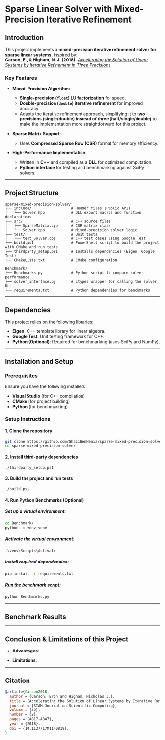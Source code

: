 # **Sparse Linear Solver with Mixed-Precision Iterative Refinement**

## **Introduction**
This project implements a **mixed-precision iterative refinement solver for sparse linear systems**, inspired by:  
**Carson, E., & Higham, N. J. (2018).** [*Accelerating the Solution of Linear Systems by Iterative Refinement in Three Precisions*](https://doi.org/10.1137/17M1140819).  

### **Key Features**
- **Mixed-Precision Algorithm**:  
  - **Single-precision (`float`) LU factorization** for speed.  
  - **Double-precision (`double`) iterative refinement** for improved accuracy.
  - Adapts the iterative refinement approach, simplifying it to **two precisions (single/double) instead of three (half/single/double)** to make the implementation more straightforward for this project.

- **Sparse Matrix Support**:  
  - Uses **Compressed Sparse Row (CSR)** format for memory efficiency.  

- **High-Performance Implementation**:  
  - Written in **C++** and compiled as a **DLL** for optimized computation.  
  - **Python interface** for testing and benchmarking against SciPy solvers.  

---

## **Project Structure**
```
sparse-mixed-precision-solver/  
├── include/                  # Header files (Public API)
│   └── Solver.hpp            # DLL export macros and function declarations
├── src/                      # C++ source files
│   ├── SparseMatrix.cpp      # CSR matrix class
│   └── Solver.cpp            # Mixed-precision solver logic
├── test/                     # Unit tests
│   └── test_Solver.cpp       # C++ test cases using Google Test
├── build.ps1                 # PowerShell script to build the project with CMake and run tests
├── thirdparty_setup.ps1      # Installs dependencies (Eigen, Google Test)
└── CMakeLists.txt            # CMake configuration  

Benchmark/  
├── Benchmarks.py             # Python script to compare solver performance  
├── solver_interface.py       # ctypes wrapper for calling the solver DLL  
└── requirements.txt          # Python dependencies for benchmarks  
```

---

## **Dependencies**
This project relies on the following libraries:

- **Eigen**: C++ template library for linear algebra.  
- **Google Test**: Unit testing framework for C++.  
- **Python (Optional)**: Required for benchmarking (uses SciPy and NumPy).  

---

## **Installation and Setup**

### **Prerequisites**
Ensure you have the following installed:
- **Visual Studio** (for C++ compilation)
- **CMake** (for project building)
- **Python** (for benchmarking)

### **Setup Instructions**

#### **1. Clone the repository**
```sh
git clone https://github.com/GhaziBenHenia/sparse-mixed-precision-solver.git
cd sparse-mixed-precision-solver
```

#### **2. Install third-party dependencies**
```sh
./thirdparty_setup.ps1
```

#### **3. Build the project and run tests**
```sh
./build.ps1
```

#### **4. Run Python Benchmarks (Optional)**
##### **Set up a virtual environment:**
```sh
cd Benchmark/
python -m venv venv
```
##### **Activate the virtual environment:**
  ```sh
  .\venv\Scripts\Activate
  ```
##### **Install required dependencies:**
```sh
pip install -r requirements.txt
```
##### **Run the benchmark script:**
```sh
python Benchmarks.py
```

---

## **Benchmark Results**

---

## **Conclusion & Limitations of this Project**
- **Advantages**:


- **Limitations**:


---

## **Citation**
```bibtex
@article{Carson2018,
  author = {Carson, Erin and Higham, Nicholas J.},
  title = {Accelerating the Solution of Linear Systems by Iterative Refinement in Three Precisions},
  journal = {SIAM Journal on Scientific Computing},
  volume = {40},
  number = {2},
  pages = {A817-A847},
  year = {2018},
  doi = {10.1137/17M1140819},
}
